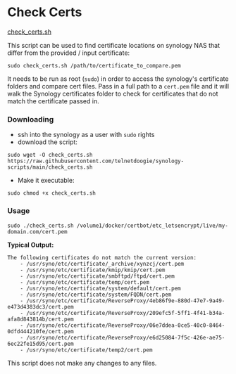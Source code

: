 # Check Certs

[check_certs.sh](./check_certs.sh)

This script can be used to find certificate locations on synology NAS that differ from the provided / input certificate:
```
sudo check_certs.sh /path/to/certificate_to_compare.pem
```
It needs to be run as root (`sudo`) in order to access the synology's certificate folders and compare cert files.
Pass in a full path to a `cert.pem` file and it will walk the Synology certificates folder to check for certificates that
do not match the certificate passed in.

### Downloading

* ssh into the synology as a user with `sudo` rights
* download the script:
```
sudo wget -O check_certs.sh https://raw.githubusercontent.com/telnetdoogie/synology-scripts/main/check_certs.sh
```
* Make it executable:
```
sudo chmod +x check_certs.sh
```

### Usage

```
sudo ./check_certs.sh /volume1/docker/certbot/etc_letsencrypt/live/my-domain.com/cert.pem
```
**Typical Output:**

```
The following certificates do not match the current version:
    - /usr/syno/etc/certificate/_archive/xynzcj/cert.pem
    - /usr/syno/etc/certificate/kmip/kmip/cert.pem
    - /usr/syno/etc/certificate/smbftpd/ftpd/cert.pem
    - /usr/syno/etc/certificate/temp/cert.pem
    - /usr/syno/etc/certificate/system/default/cert.pem
    - /usr/syno/etc/certificate/system/FQDN/cert.pem
    - /usr/syno/etc/certificate/ReverseProxy/4eb86f9e-880d-47e7-9a49-e473d4383dc3/cert.pem
    - /usr/syno/etc/certificate/ReverseProxy/209efc5f-5ff1-4f41-b34a-afa8d843814b/cert.pem
    - /usr/syno/etc/certificate/ReverseProxy/06e7ddea-0ce5-40c0-8464-0dfd444210fe/cert.pem
    - /usr/syno/etc/certificate/ReverseProxy/e6d25084-7f5c-426e-ae75-6ec22fe15d95/cert.pem
    - /usr/syno/etc/certificate/temp2/cert.pem
```
This script does not make any changes to any files.
